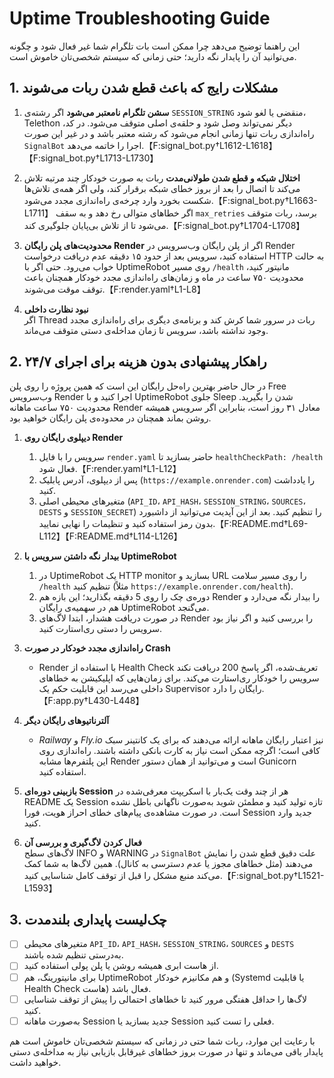 # Uptime Troubleshooting Guide

این راهنما توضیح می‌دهد چرا ممکن است بات تلگرام شما غیر فعال شود و چگونه می‌توانید آن را پایدار نگه دارید؛ حتی زمانی که سیستم شخصی‌تان خاموش است.

## 1. مشکلات رایج که باعث قطع شدن ربات می‌شوند

1. **سشن تلگرام نامعتبر می‌شود**
   اگر رشته‌ی `SESSION_STRING` منقضی یا لغو شود، Telethon دیگر نمی‌تواند وصل شود و حلقه‌ی اصلی متوقف می‌شود. در کد، راه‌اندازی ربات تنها زمانی انجام می‌شود که رشته معتبر باشد و در غیر این صورت `SignalBot` اجرا را خاتمه می‌دهد.【F:signal_bot.py†L1612-L1618】【F:signal_bot.py†L1713-L1730】

2. **اختلال شبکه و قطع شدن طولانی‌مدت**
   ربات به صورت خودکار چند مرتبه تلاش می‌کند تا اتصال را بعد از بروز خطای شبکه برقرار کند، ولی اگر همه‌ی تلاش‌ها شکست بخورد وارد چرخه‌ی راه‌اندازی مجدد می‌شود.【F:signal_bot.py†L1663-L1711】 اگر خطاهای متوالی رخ دهد و به سقف `max_retries` برسد، ربات متوقف می‌شود تا از تلاش بی‌پایان جلوگیری کند.【F:signal_bot.py†L1704-L1708】

3. **محدودیت‌های پلن رایگان Render**
   اگر از پلن رایگان وب‌سرویس در Render استفاده کنید، سرویس بعد از حدود ۱۵ دقیقه عدم دریافت درخواست HTTP به حالت خواب می‌رود. حتی اگر با UptimeRobot روی مسیر `/health` مانیتور کنید، محدودیت ۷۵۰ ساعت در ماه و زمان‌های راه‌اندازی مجدد خودکار همچنان باعث توقف موقت می‌شوند.【F:render.yaml†L1-L8】

4. **نبود نظارت داخلی**  
   اگر Thread ربات در سرور شما کرش کند و برنامه‌ی دیگری برای راه‌اندازی مجدد وجود نداشته باشد، سرویس تا زمان مداخله‌ی دستی متوقف می‌ماند.

## 2. راهکار پیشنهادی بدون هزینه برای اجرای ۲۴/۷

در حال حاضر بهترین راه‌حل رایگان این است که همین پروژه را روی پلن Free وب‌سرویس Render اجرا کنید و با UptimeRobot جلوی Sleep شدن را بگیرید. محدودیت ۷۵۰ ساعت ماهانه Render معادل ۳۱ روز است، بنابراین اگر سرویس همیشه روشن بماند همچنان در محدوده‌ی پلن رایگان خواهید بود.

1. **دیپلوی رایگان روی Render**
   1. سرویس را با فایل `render.yaml` حاضر بسازید تا `healthCheckPath: /health` فعال شود.【F:render.yaml†L1-L12】
   2. پس از دیپلوی، آدرس پابلیک (`https://example.onrender.com`) را یادداشت کنید.
   3. متغیرهای محیطی اصلی (`API_ID`، `API_HASH`، `SESSION_STRING`، `SOURCES`، `DESTS` و `SESSION_SECRET`) را تنظیم کنید. بعد از این آپدیت می‌توانید از داشبورد بدون رمز استفاده کنید و تنظیمات را نهایی نمایید.【F:README.md†L69-L112】【F:README.md†L114-L126】

2. **بیدار نگه داشتن سرویس با UptimeRobot**
   1. در UptimeRobot یک HTTP monitor بسازید و URL را روی مسیر سلامت `/health` تنظیم کنید (مثلاً `https://example.onrender.com/health`).
   2. دوره‌ی چک را روی 5 دقیقه بگذارید؛ این بازه هم Render را بیدار نگه می‌دارد و هم در سهمیه‌ی رایگان UptimeRobot می‌گنجد.
   3. در صورت دریافت هشدار، ابتدا لاگ‌های Render را بررسی کنید و اگر نیاز بود سرویس را دستی ری‌استارت کنید.

3. **راه‌اندازی مجدد خودکار در صورت Crash**
   - Render با استفاده از Health Check تعریف‌شده، اگر پاسخ 200 دریافت نکند سرویس را خودکار ری‌استارت می‌کند. برای زمان‌هایی که اپلیکیشن به خطاهای داخلی می‌رسد این قابلیت حکم یک Supervisor رایگان را دارد.【F:app.py†L430-L448】

4. **آلترناتیوهای رایگان دیگر**
   - *Railway* و *Fly.io* نیز اعتبار رایگان ماهانه ارائه می‌دهند که برای یک کانتینر سبک کافی است؛ اگرچه ممکن است نیاز به کارت بانکی داشته باشند. راه‌اندازی روی این پلتفرم‌ها مشابه Render است و می‌توانید از همان دستور Gunicorn استفاده کنید.

3. **بازبینی دوره‌ای Session**
   هر از چند وقت یک‌بار با اسکریپت معرفی‌شده در README یک Session تازه تولید کنید و مطمئن شوید به‌صورت ناگهانی باطل نشده است. در صورت مشاهده‌ی پیام‌های خطای احراز هویت، فورا Session جدید وارد کنید.

4. **فعال کردن لاگ‌گیری و بررسی آن**  
   لاگ‌های سطح INFO و WARNING در `SignalBot` علت دقیق قطع شدن را نمایش می‌دهند (مثل خطاهای مجوز یا عدم دسترسی به کانال). همین لاگ‌ها به شما کمک می‌کند منبع مشکل را قبل از توقف کامل شناسایی کنید.【F:signal_bot.py†L1521-L1593】

## 3. چک‌لیست پایداری بلندمدت

- [ ] متغیرهای محیطی `API_ID`، `API_HASH`، `SESSION_STRING`، `SOURCES` و `DESTS` به‌درستی تنظیم شده باشند.
- [ ] از هاست ابری همیشه روشن یا پلن پولی استفاده کنید.
- [ ] برای مانیتورینگ، هم UptimeRobot و هم مکانیزم خودکار (Systemd یا قابلیت Health Check هاست) فعال باشد.
- [ ] لاگ‌ها را حداقل هفتگی مرور کنید تا خطاهای احتمالی را پیش از توقف شناسایی کنید.
- [ ] به‌صورت ماهانه Session جدید بسازید یا Session فعلی را تست کنید.

با رعایت این موارد، ربات شما حتی در زمانی که سیستم شخصی‌تان خاموش است هم پایدار باقی می‌ماند و تنها در صورت بروز خطاهای غیرقابل بازیابی نیاز به مداخله‌ی دستی خواهید داشت.
